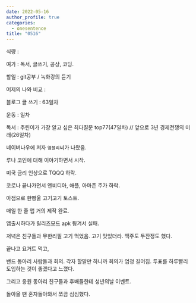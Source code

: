 ```yaml
---
date: 2022-05-16
author_profile: true
categories:
  - onesentence
title: "0516"
---
```


식량 : 

여가 : 독서, 글쓰기, 공상, 코딩.

할일 : git공부 / 녹화강의 듣기

어제의 나와 비교 : 


블로그 글 쓰기 : 63일차

운동 : 일차

독서 : 주린이가 가장 알고 싶은 최다질문 top77(47일차)  // 앞으로 3년 경제전쟁의 미래(26일차)


네이버나우에 저자 `염블리`씨가 나왔음.

루나 코인에 대해 이야기하면서 시작.

미국 금리 인상으로 TQQQ 하락. 

코로나 끝나가면서 엔비디아, 애플, 아마존 주가 하락.

아점으로 한빵울 고기고기 토스트.

매일 한 줄 앱 거의 제작 완료. 

앱출시하다가 릴리즈모드 apk 튕겨서 실패.

저녁은 친구들과 무한리필 고기 먹었음. 고기 맛있더라. 맥주도 두잔정도 했다.

끝나고 요거트 먹고,

밴드 동아리 사람들과 회의. 각자 할말만 하니까 회의가 엄청 길어짐. 투표를 하루빨리 도입하는 것이 좋겠다고 느꼈다.

그리고 응원 동아리 친구들과 후배들한테 성년의날 이벤트.

돌아올 땐 혼자돌아와서 쪼끔 심심했다.